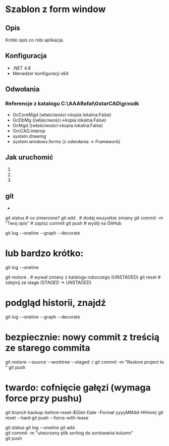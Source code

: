 ﻿# Szablon z form window

## Opis
Krótki opis co robi aplikacja.

## Konfiguracja
- .NET 4.8
- Menadzer konfiguracji x64


## Odwołania
### Referencje z katalogu C:\AAARafal\GstarCAD\grxsdk
- GcCoreMgd (właściwości->kopia lokalna:False)
- GcDbMg ((właściwości->kopia lokalna:False)
- GcMgd ((właściwości->kopia lokalna:False)
- GrcCAD.interop
- system.drawing
- system.windows.forms (z odwołania -> Framework)
## Jak uruchomić
1. 
2. 
3. 

## git
- 
git status                         # co zmienione?
git add .                          # dodaj wszystkie zmiany
git commit -m "Twoj opis"          # zapisz commit
git push                           # wyślij na GitHub

git log --oneline --graph --decorate
# lub bardzo krótko:
git log --oneline

git restore .                      # wywal zmiany z katalogu roboczego (UNSTAGED)
git reset                          # zdejmij ze stage (STAGED -> UNSTAGED)

# podgląd historii, znajdź <HASH>
git log --oneline --graph --decorate

# bezpiecznie: nowy commit z treścią ze starego commita
git restore --source <HASH> --worktree --staged :/
git commit -m "Restore project to <HASH>"
git push

# twardo: cofnięcie gałęzi (wymaga force przy pushu)
git branch backup-before-reset-$(Get-Date -Format yyyyMMdd-HHmm)
git reset --hard <HASH>
git push --force-with-lease

git status 
git log --oneline
git add .                          
git commit -m "utworzony plik sorting do sortowania kolumn"          
git push